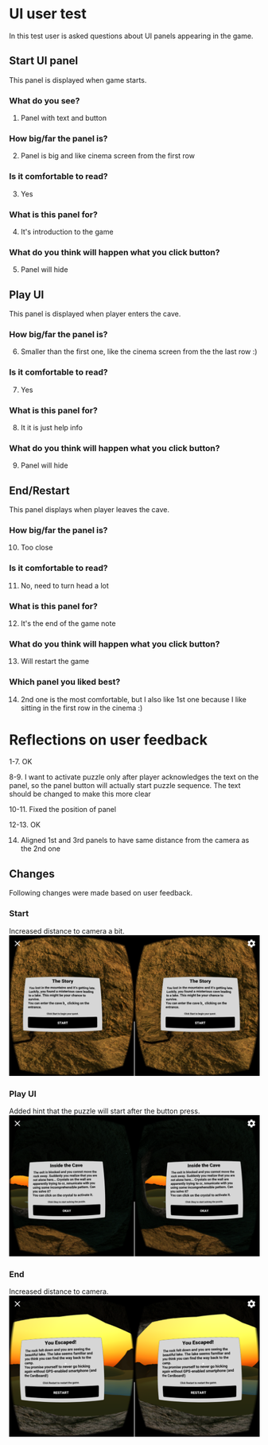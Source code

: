# UI user test
In this test user is asked questions about UI panels appearing in the game.

## Start UI panel
This panel is displayed when game starts.

### What do you see?
 1. Panel with text and button

### How big/far the panel is?
 2. Panel is big and like cinema screen from the first row

### Is it comfortable to read?
 3. Yes

### What is this panel for?
 4. It's introduction to the game

### What do you think will happen what you click button?
 5. Panel will hide

## Play UI
This panel is displayed when player enters the cave.

### How big/far the panel is?
 6. Smaller than the first one, like the cinema screen from the the last row :)

### Is it comfortable to read?
 7. Yes

### What is this panel for?
 8. It it is just help info

### What do you think will happen what you click button?
 9. Panel will hide

## End/Restart
This panel displays when player leaves the cave.

### How big/far the panel is?
 10. Too close

### Is it comfortable to read?
 11. No, need to turn head a lot

### What is this panel for?
 12. It's the end of the game note

### What do you think will happen what you click button?
 13. Will restart the game

### Which panel you liked best?
 14. 2nd one is the most comfortable, but I also like 1st one because I like sitting in the first row in the cinema :)

# Reflections on user feedback
 1-7. OK

 8-9. I want to activate puzzle only after player acknowledges the text on the panel, so the panel button will actually start puzzle sequence. The text should be changed to make this more clear

 10-11. Fixed the position of panel

 12-13. OK

 14. Aligned 1st and 3rd panels to have same distance from the camera as the 2nd one

## Changes
Following changes were made based on user feedback.

### Start
Increased distance to camera a bit.
![VR Cave](Screenshot-1.png?raw=true "VR Cave")

### Play UI
Added hint that the puzzle will start after the button press.
![VR Cave](Screenshot-2.png?raw=true "VR Cave")

### End
Increased distance to camera.
![VR Cave](Screenshot-3.png?raw=true "VR Cave")
